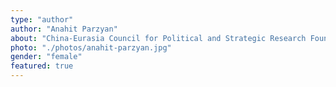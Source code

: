 ```yaml
---
type: "author"
author: "Anahit Parzyan"
about: "China-Eurasia Council for Political and Strategic Research Foundation"
photo: "./photos/anahit-parzyan.jpg"
gender: "female"
featured: true
---
```


